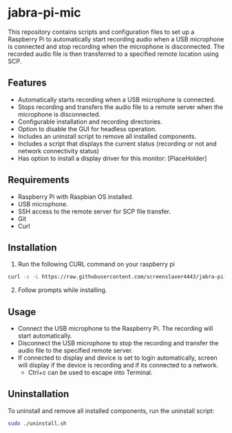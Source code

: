 # jabra-pi-mic

This repository contains scripts and configuration files to set up a Raspberry Pi to automatically start recording audio when a USB microphone is connected and stop recording when the microphone is disconnected. The recorded audio file is then transferred to a specified remote location using SCP.

## Features

- Automatically starts recording when a USB microphone is connected.
- Stops recording and transfers the audio file to a remote server when the microphone is disconnected.
- Configurable installation and recording directories.
- Option to disable the GUI for headless operation.
- Includes an uninstall script to remove all installed components.
- Includes a script that displays the current status (recording or not and network connectivity status)
- Has option to install a display driver for this monitor: [PlaceHolder]

## Requirements

- Raspberry Pi with Raspbian OS installed.
- USB microphone.
- SSH access to the remote server for SCP file transfer.
- Git
- Curl

## Installation

1. Run the following CURL command on your raspberry pi

```sh
curl -s -L https://raw.githubusercontent.com/screenslaver4443/jabra-pi-mic/refs/heads/master/install.sh | bash
```

2. Follow prompts while installing.

## Usage

- Connect the USB microphone to the Raspberry Pi. The recording will start automatically.
- Disconnect the USB microphone to stop the recording and transfer the audio file to the specified remote server.
- If connected to display and device is set to login automatically, screen will display if the device is recording and if its connected to a network.
  - Ctrl+c can be used to escape into Terminal.

## Uninstallation

To uninstall and remove all installed components, run the uninstall script:

```sh
sudo ./uninstall.sh
```
